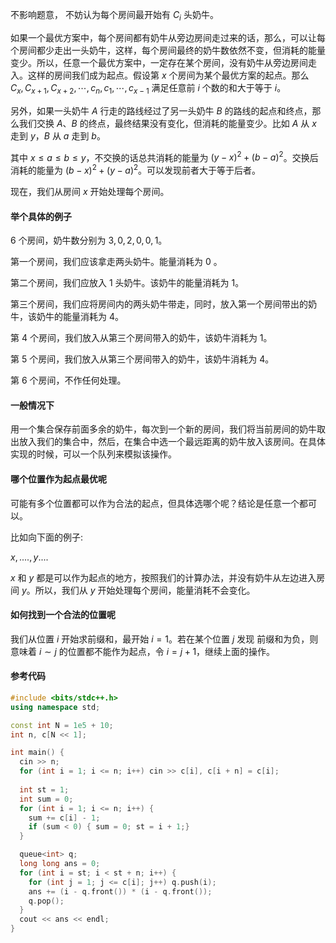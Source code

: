 不影响题意， 不妨认为每个房间最开始有 $C_i$ 头奶牛。

如果一个最优方案中，每个房间都有奶牛从旁边房间走过来的话，那么，可以让每个房间都少走出一头奶牛，这样，每个房间最终的奶牛数依然不变，但消耗的能量变少。所以，任意一个最优方案中，一定存在某个房间，没有奶牛从旁边房间走入。这样的房间我们成为起点。假设第 $x$ 个房间为某个最优方案的起点。那么 $C_x, C_{x+ 1}, C_{x+2}, \cdots, c_n, c_1, \cdots, c_{x-1}$ 满足任意前 $i$ 个数的和大于等于 $i$。

另外，如果一头奶牛 $A$ 行走的路线经过了另一头奶牛 $B$ 的路线的起点和终点，那么我们交换 $A、B$ 的终点，最终结果没有变化，但消耗的能量变少。比如 $A$ 从 $x$ 走到 $y$，$B$ 从 $a$ 走到 $b$。

其中 $x \le a \le b \le y$，不交换的话总共消耗的能量为 $(y - x)^2 + (b - a)^2$。交换后消耗的能量为 $(b - x)^2 + (y - a)^2$​。可以发现前者大于等于后者。

现在，我们从房间 $x$ 开始处理每个房间。

#### 举个具体的例子

$6$ 个房间，奶牛数分别为 $3,0,2,0,0,1$。

第一个房间，我们应该拿走两头奶牛。能量消耗为 $0$ 。

第二个房间，我们应放入 $1$ 头奶牛。该奶牛的能量消耗为 $1$。

第三个房间，我们应将房间内的两头奶牛带走，同时，放入第一个房间带出的奶牛，该奶牛的能量消耗为 $4$。

第 $4$ 个房间，我们放入从第三个房间带入的奶牛，该奶牛消耗为 $1$。

第 $5$ 个房间，我们放入从第三个房间带入的奶牛，该奶牛消耗为 $4$。

第 $6$​ 个房间，不作任何处理。

#### 一般情况下

用一个集合保存前面多余的奶牛，每次到一个新的房间，我们将当前房间的奶牛取出放入我们的集合中，然后，在集合中选一个最远距离的奶牛放入该房间。在具体实现的时候，可以一个队列来模拟该操作。

#### 哪个位置作为起点最优呢

可能有多个位置都可以作为合法的起点，但具体选哪个呢？结论是任意一个都可以。

比如向下面的例子:

$x, ...., y....$

$x$ 和 $y$ 都是可以作为起点的地方，按照我们的计算办法，并没有奶牛从左边进入房间 $y$。所以，我们从 $y$ 开始处理每个房间，能量消耗不会变化。

#### 如何找到一个合法的位置呢

我们从位置 $i$ 开始求前缀和，最开始 $i = 1$。若在某个位置 $j$ 发现 前缀和为负，则意味着 $i \sim j$ 的位置都不能作为起点，令 $i = j + 1$，继续上面的操作。

#### 参考代码

```c++
#include <bits/stdc++.h>
using namespace std;

const int N = 1e5 + 10;
int n, c[N << 1];

int main() {
  cin >> n;
  for (int i = 1; i <= n; i++) cin >> c[i], c[i + n] = c[i];
  
  int st = 1;
  int sum = 0;
  for (int i = 1; i <= n; i++) {
    sum += c[i] - 1;
    if (sum < 0) { sum = 0; st = i + 1;}
  }

  queue<int> q;
  long long ans = 0;
  for (int i = st; i < st + n; i++) {
    for (int j = 1; j <= c[i]; j++) q.push(i);
    ans += (i - q.front()) * (i - q.front());
    q.pop();
  }
  cout << ans << endl;
}
```









